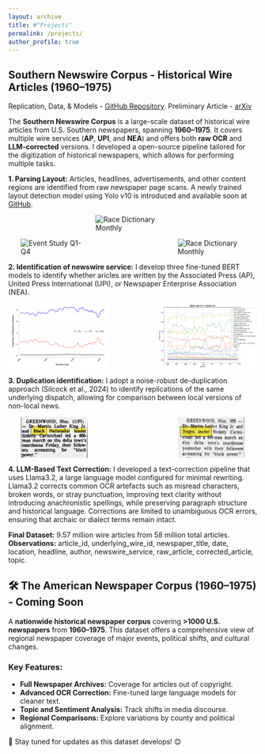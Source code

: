 ```yaml
---
layout: archive
title: #"Projects"
permalink: /projects/
author_profile: true
---
```


## Southern Newswire Corpus - Historical Wire Articles (1960–1975)
Replication, Data, & Models - [GitHub Repository](https://github.com/mikemcrae/southern-newswire). 
Preliminary Article - [arXiv](https://arxiv.com) 

The **Southern Newswire Corpus** is a large-scale dataset of historical wire articles from U.S. Southern newspapers, spanning **1960–1975**. It covers multiple wire services (**AP**, **UPI**, and **NEA**) and offers both **raw OCR** and **LLM-corrected** versions. I developed a open-source pipeline tailored for the digitization of historical newspapers, which allows for performing multiple tasks.  

**1. Parsing Layout:** Articles, headlines, advertisements, and other content regions are identified from raw newspaper page scans. A newly trained layout detection model using Yolo v10 is introduced and available soon at [GitHub](https://github.com/mikemcrae/southern-newswire). 

<p style="display: flex; justify-content: center;">
  <img src="/images/layout.jpg" alt="Race Dictionary Monthly" style="width: 30%;">
</p>

<p style="display: flex; justify-content: space-between; padding: 0 5%;">
  <img src="/images/layout_boxes_0.jpg" alt="Event Study Q1-Q4" style="width: 30%;">
 <img src="/images/layout.jpg" alt="Race Dictionary Monthly" style="width: 30%;">
</p>


**2. Identification of newswire service:** I develop three fine-tuned BERT models to identify whether aricles are written by the Associated Press (AP), United Press International (UPI), or Newspaper Enterprise Association (NEA). 

<p style="display: flex; justify-content: space-between;">
  <img src="/images/2.ap_upi_nea_proportions.svg" alt="Event Study Q1-Q4" style="width: 40%;">
 <img src="/images/3.topics_over_time.svg" alt="Race Dictionary Monthly" style="width: 40%;">
</p>

**3. Duplication identification:** I adopt a noise-robust de-duplication approach (Silcock et al., 2024) to identify replications of the same underlying dispatch, allowing for comparison between local versions of non-local news.  

<p style="display: flex; justify-content: space-between; padding: 0 5%;">
  <img src="/images/news1b.png" alt="news1" style="width: 30%; margin-right: 2%;">
  <img src="/images/news2b.png" alt="news2" style="width: 30%;">
</p>


**4. LLM-Based Text Correction:** I developed a text-correction pipeline that uses Llama3.2, a large language model configured for minimal rewriting. Llama3.2 corrects common OCR artefacts such as misread characters, broken words, or stray punctuation, improving text clarity without introducing anachronistic spellings, while preserving paragraph structure and historical language. Corrections are limited to unambiguous OCR errors, ensuring that archaic or dialect terms remain intact.

**Final Dataset:** 9.57 million wire articles from 58 million total articles.  
**Observations:** article_id, underlying_wire_id, newspaper_title, date, location, headline, author, newswire_service, raw_article, corrected_article, topic.

## 🛠️ The American Newspaper Corpus (1960–1975) - Coming Soon  
A **nationwide historical newspaper corpus** covering **>1000 U.S. newspapers** from **1960–1975**. This dataset offers a comprehensive view of regional newspaper coverage of major events, political shifts, and cultural changes.

### Key Features:
- **Full Newspaper Archives:** Coverage for articles out of copyright.
- **Advanced OCR Correction:** Fine-tuned large language models for cleaner text.
- **Topic and Sentiment Analysis:** Track shifts in media discourse.
- **Regional Comparisons:** Explore variations by county and political alignment.

🚀 Stay tuned for updates as this dataset develops! 😊